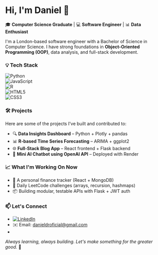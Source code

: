 # Hi, I'm Daniel 👋

🎓 **Computer Science Graduate** | 💻 **Software Engineer** | 📊 **Data Enthusiast**

I'm a London-based software engineer with a Bachelor of Science in Computer Science. I have strong foundations in **Object-Oriented Programming (OOP)**, data analysis, and full-stack development.

### 💡 Tech Stack

![Python](https://img.shields.io/badge/-Python-3776AB?logo=python&logoColor=white)  
![JavaScript](https://img.shields.io/badge/-JavaScript-F7DF1E?logo=javascript&logoColor=black)  
![R](https://img.shields.io/badge/-R-276DC3?logo=r&logoColor=white)  
![HTML5](https://img.shields.io/badge/-HTML5-E34F26?logo=html5&logoColor=white)  
![CSS3](https://img.shields.io/badge/-CSS3-1572B6?logo=css3&logoColor=white)  

### 🛠️ Projects
Here are some of the projects I've built and contributed to:

- 🔍 **Data Insights Dashboard** – Python + Plotly + pandas  
- 📊 **R-based Time Series Forecasting** – ARIMA + ggplot2  
- 🌐 **Full-Stack Blog App** – React frontend + Flask backend  
- 🧠 **Mini AI Chatbot using OpenAI API** – Deployed with Render

### 📈 What I'm Working On Now
- 💼 A personal finance tracker (React + MongoDB)
- 🧠 Daily LeetCode challenges (arrays, recursion, hashmaps)
- 📦 Building modular, testable APIs with Flask + JWT auth

### 📫 Let's Connect

- [![LinkedIn](https://img.shields.io/badge/-LinkedIn-0A66C2?logo=linkedin&logoColor=white)](https://www.linkedin.com/in/daniel-rodriguez-aa6b241a3/)  
- ✉️ Email: danieldroficial@gmail.com
- 
_Always learning, always building. Let's make something for the greater good._ 🚀

